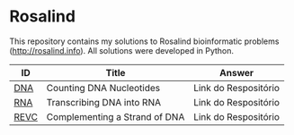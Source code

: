 # Rosalind

This repository contains my solutions to Rosalind bioinformatic problems (http://rosalind.info).
All solutions were developed in Python.


| ID  | Title | Answer |
| ------------- | ------------- |------------- |
| [DNA](https://rosalind.info/problems/dna/) | Counting DNA Nucleotides | Link do Respositório |
| [RNA](https://rosalind.info/problems/rna/)  | Transcribing DNA into RNA | Link do Respositório |
| [REVC](https://rosalind.info/problems/revc/)  | Complementing a Strand of DNA | Link do Respositório |
